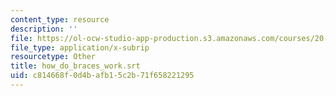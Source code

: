```yaml
---
content_type: resource
description: ''
file: https://ol-ocw-studio-app-production.s3.amazonaws.com/courses/20-219-becoming-the-next-bill-nye-writing-and-hosting-the-educational-show-january-iap-2015/c814668f0d4bafb15c2b71f658221295_how_do_braces_work.srt
file_type: application/x-subrip
resourcetype: Other
title: how_do_braces_work.srt
uid: c814668f-0d4b-afb1-5c2b-71f658221295
---
```

